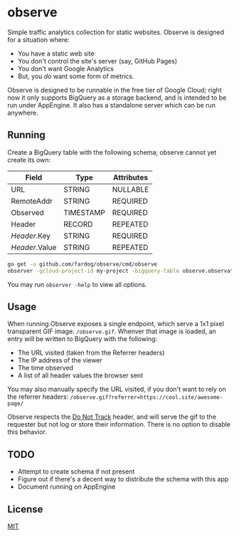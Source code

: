 # observe

Simple traffic analytics collection for static websites. Observe is designed for
a situation where:

* You have a static web site
* You don't control the site's server (say, GitHub Pages)
* You don't want Google Analytics
* But, you _do_ want some form of metrics.

Observe is designed to be runnable in the free tier of Google Cloud; right now
it only supports BigQuery as a storage backend, and is intended to be run under
AppEngine. It also has a standalone server which can be run anywhere.

## Running

Create a BigQuery table with the following schema; observe cannot yet create
its own:

| Field          | Type      | Attributes |
|----------------|-----------|------------|
| URL            | STRING    | NULLABLE   |
| RemoteAddr     | STRING    | REQUIRED   |
| Observed       | TIMESTAMP | REQUIRED   |
| Header         | RECORD    | REPEATED   |
| _Header_.Key   | STRING    | REQUIRED   |
| _Header_.Value | STRING    | REPEATED   |

```bash
go get -u github.com/fardog/observe/cmd/observe
observer -gcloud-project-id my-project -bigquery-table observe.observations
```

You may run `observer -help` to view all options.

## Usage

When running Observe exposes a single endpoint, which serve a 1x1 pixel
transparent GIF image: `/observe.gif`. Whenver that image is loaded, an entry
will be written to BigQuery with the following:

* The URL visited (taken from the Referrer headers)
* The IP address of the viewer
* The time observed
* A list of all header values the browser sent

You may also manually specify the URL visited, if you don't want to rely on the
referrer headers: `/observe.gif?referrer=https://cool.site/awesome-page/`

Observe respects the [Do Not Track][DNT] header, and will serve the gif to the
requester but not log or store their information. There is no option to disable
this behavior.

## TODO

* Attempt to create schema if not present
* Figure out if there's a decent way to distribute the schema with this app
* Document running on AppEngine

## License

[MIT](./LICENSE)

[DNT]: https://en.wikipedia.org/wiki/Do_Not_Track
